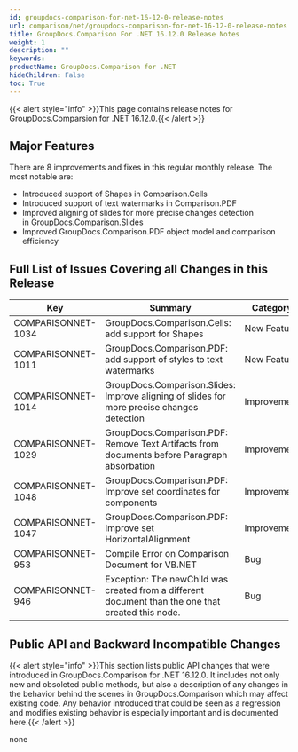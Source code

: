 ```yaml
---
id: groupdocs-comparison-for-net-16-12-0-release-notes
url: comparison/net/groupdocs-comparison-for-net-16-12-0-release-notes
title: GroupDocs.Comparison For .NET 16.12.0 Release Notes
weight: 1
description: ""
keywords:
productName: GroupDocs.Comparison for .NET
hideChildren: False
toc: True
---
```


{{< alert style="info" >}}This page contains release notes for GroupDocs.Comparsion for .NET 16.12.0.{{< /alert >}}

## Major Features

There are 8 improvements and fixes in this regular monthly release. The most notable are:

- Introduced support of Shapes in Comparison.Cells
- Introduced support of text watermarks in Comparison.PDF
- Improved aligning of slides for more precise changes detection in GroupDocs.Comparison.Slides
- Improved GroupDocs.Comparison.PDF object model and comparison efficiency

## Full List of Issues Covering all Changes in this Release

| Key                | Summary                                                                                            | Category    |
| ------------------ | -------------------------------------------------------------------------------------------------- | ----------- |
| COMPARISONNET-1034 | GroupDocs.Comparison.Cells: add support for Shapes                                                 | New Feature |
| COMPARISONNET-1011 | GroupDocs.Comparison.PDF: add support of styles to text watermarks                                 | New Feature |
| COMPARISONNET-1014 | GroupDocs.Comparison.Slides: Improve aligning of slides for more precise changes detection         | Improvement |
| COMPARISONNET-1029 | GroupDocs.Comparison.PDF: Remove Text Artifacts from documents before Paragraph absorbation        | Improvement |
| COMPARISONNET-1048 | GroupDocs.Comparison.PDF: Improve set coordinates for components                                   | Improvement |
| COMPARISONNET-1047 | GroupDocs.Comparison.PDF: Improve set HorizontalAlignment                                          | Improvement |
| COMPARISONNET-953  | Compile Error on Comparison Document for VB.NET                                                    | Bug         |
| COMPARISONNET-946  | Exception: The newChild was created from a different document than the one that created this node. | Bug         |

## Public API and Backward Incompatible Changes

{{< alert style="info" >}}This section lists public API changes that were introduced in GroupDocs.Comparison for .NET 16.12.0. It includes not only new and obsoleted public methods, but also a description of any changes in the behavior behind the scenes in GroupDocs.Comparison which may affect existing code. Any behavior introduced that could be seen as a regression and modifies existing behavior is especially important and is documented here.{{< /alert >}}

none
